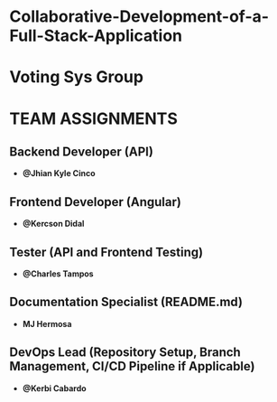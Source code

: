 # Collaborative-Development-of-a-Full-Stack-Application
# Voting Sys Group


# TEAM ASSIGNMENTS

## Backend Developer (API)
- **@Jhian Kyle Cinco**

## Frontend Developer (Angular)
- **@Kercson Didal**

## Tester (API and Frontend Testing)
- **@Charles Tampos**

## Documentation Specialist (README.md)
- **MJ Hermosa**

## DevOps Lead (Repository Setup, Branch Management, CI/CD Pipeline if Applicable)
- **@Kerbi Cabardo**
